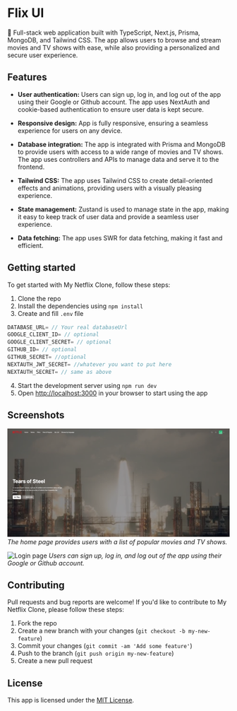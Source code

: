 # Flix UI

🚀 Full-stack web application built with TypeScript, Next.js, Prisma, MongoDB, and Tailwind CSS. The app allows users to browse and stream movies and TV shows with ease, while also providing a personalized and secure user experience.

## Features

- **User authentication:** Users can sign up, log in, and log out of the app using their Google or Github account. The app uses NextAuth and cookie-based authentication to ensure user data is kept secure.

- **Responsive design:** App is fully responsive, ensuring a seamless experience for users on any device.

- **Database integration:** The app is integrated with Prisma and MongoDB to provide users with access to a wide range of movies and TV shows. The app uses controllers and APIs to manage data and serve it to the frontend.

- **Tailwind CSS:** The app uses Tailwind CSS to create detail-oriented effects and animations, providing users with a visually pleasing experience.

- **State management:** Zustand is used to manage state in the app, making it easy to keep track of user data and provide a seamless user experience.

- **Data fetching:** The app uses SWR for data fetching, making it fast and efficient.

## Getting started

To get started with My Netflix Clone, follow these steps:

1. Clone the repo
2. Install the dependencies using `npm install`
3. Create and fill `.env` file

```js
DATABASE_URL= // Your real databaseUrl
GOOGLE_CLIENT_ID= // optional
GOOGLE_CLIENT_SECRET= // optional
GITHUB_ID= // optional
GITHUB_SECRET= //optional
NEXTAUTH_JWT_SECRET= //whatever you want to put here
NEXTAUTH_SECRET= // same as above
```

4. Start the development server using `npm run dev`
5. Open [http://localhost:3000](http://localhost:3000) in your browser to start using the app

## Screenshots

![Home page](/public/images/home.png)
_The home page provides users with a list of popular movies and TV shows._

![Login page](/public/images/Login.png)
_Users can sign up, log in, and log out of the app using their Google or Github account._

## Contributing

Pull requests and bug reports are welcome! If you'd like to contribute to My Netflix Clone, please follow these steps:

1. Fork the repo
2. Create a new branch with your changes (`git checkout -b my-new-feature`)
3. Commit your changes (`git commit -am 'Add some feature'`)
4. Push to the branch (`git push origin my-new-feature`)
5. Create a new pull request

## License

This app is licensed under the [MIT License](LICENSE.md).
